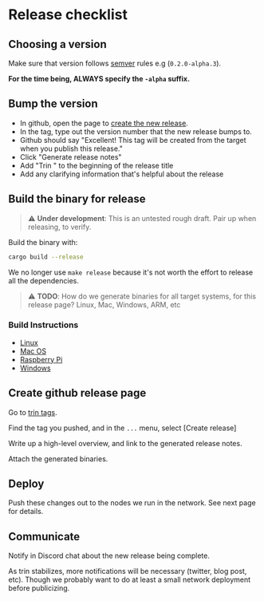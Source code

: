 # Release checklist

## Choosing a version

Make sure that version follows [semver](https://semver.org/) rules e.g (`0.2.0-alpha.3`).

**For the time being, ALWAYS specify the `-alpha` suffix.**

## Bump the version

- In github, open the page to [create the new release](https://github.com/ethereum/trin/releases/new).
- In the tag, type out the version number that the new release bumps to.
- Github should say "Excellent! This tag will be created from the target when you publish this release."
- Click "Generate release notes"
- Add "Trin " to the beginning of the release title
- Add any clarifying information that's helpful about the release

## Build the binary for release

> ⚠️  **Under development**: This is an untested rough draft. Pair up when
> releasing, to verify.

Build the binary with:

```sh
cargo build --release
```

We no longer use `make release` because it's not worth the effort to release all the dependencies.

> ⚠️  **TODO**: How do we generate binaries for all target systems, for this
> release page? Linux, Mac, Windows, ARM, etc

### Build Instructions
* [Linux](../build_instructions/linux.md)
* [Mac OS](../build_instructions/mac_os.md)
* [Raspberry Pi](../build_instructions/raspberry_pi.md)
* [Windows](../build_instructions/windows.md)

## Create github release page

Go to [trin tags](https://github.com/ethereum/trin/tags).

Find the tag you pushed, and in the `...` menu, select [Create release]

Write up a high-level overview, and link to the generated release notes.

Attach the generated binaries.

## Deploy

Push these changes out to the nodes we run in the network. See next page for details.

## Communicate

Notify in Discord chat about the new release being complete.

As trin stabilizes, more notifications will be necessary (twitter, blog post, etc). Though we probably want to do at least a small network deployment before publicizing.
